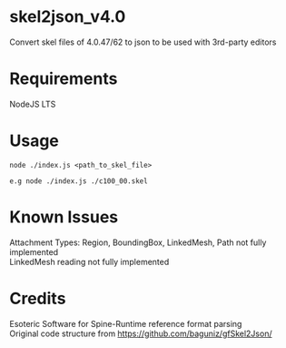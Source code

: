 # skel2json_v4.0
Convert skel files of 4.0.47/62 to json to be used with 3rd-party editors  

# Requirements  
NodeJS LTS  

# Usage  
```
node ./index.js <path_to_skel_file>

e.g node ./index.js ./c100_00.skel
```  

# Known Issues  
Attachment Types: Region, BoundingBox, LinkedMesh, Path not fully implemented  
LinkedMesh reading not fully implemented  

# Credits  
Esoteric Software for Spine-Runtime reference format parsing  
Original code structure from https://github.com/baguniz/gfSkel2Json/  
